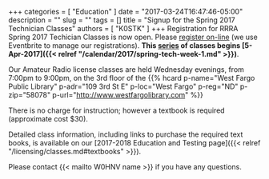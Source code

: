 +++
categories = [ "Education" ]
date = "2017-03-24T16:47:46-05:00"
description = ""
slug = ""
tags = []
title = "Signup for the Spring 2017 Technician Classes"
authors = [ "K0STK" ]
+++
Registration for RRRA Spring 2017 Techician Classes is now open. Please
[register on-line](https://www.eventbrite.com/e/amateur-radio-license-class-tickets-32748914886?ref=estw)
(we use Eventbrite to manage our registrations). **This
[series](/dates/spring-2017-technician)
of classes begins
[5-Apr-2017]({{< relref "/calendar/2017/spring-tech-week-1.md" >}})**.
<!--more-->

Our Amateur Radio license classes are
held Wednesday evenings, from 7:00pm to 9:00pm, on the 3rd floor of the 
{{% hcard p-name="West Fargo Public Library" p-adr="109 3rd St E" p-loc="West Fargo" p-reg="ND" p-zip="58078" p-url="http://www.westfargolibrary.com" %}}

There is no charge for instruction; however a textbook is required
(approximate cost $30).

Detailed class information, including links to purchase the required
text books, is available on our
[2017-2018 Education and Testing page]({{< relref "/licensing/classes.md#textbooks" >}}).

Please contact {{< mailto W0HNV name >}} if you have any questions.
